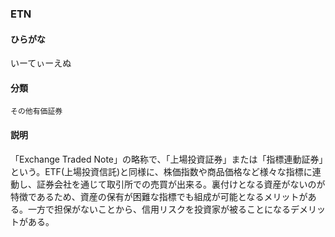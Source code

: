 <div style="display:none;">

## [あ行](securities-terms?id=あ行)
## [か行](securities-terms?id=か行)
## [さ行](securities-terms?id=さ行)
## [た行](securities-terms?id=た行)
## [な行](securities-terms?id=な行)
## [は行](securities-terms?id=は行)
## [ま行](securities-terms?id=ま行)
## [や行](securities-terms?id=や行)
## [ら行](securities-terms?id=ら行)
## [わ行](securities-terms?id=わ行)
## [英数字・記号](securities-terms?id=英数字・記号)

</div>

### ETN

#### ひらがな

いーてぃーえぬ

#### 分類

`その他有価証券`

#### 説明

「Exchange Traded Note」の略称で、「上場投資証券」または「指標連動証券」という。ETF(上場投資信託)と同様に、株価指数や商品価格など様々な指標に連動し、証券会社を通じて取引所での売買が出来る。裏付けとなる資産がないのが特徴であるため、資産の保有が困難な指標でも組成が可能となるメリットがある。一方で担保がないことから、信用リスクを投資家が被ることになるデメリットがある。


